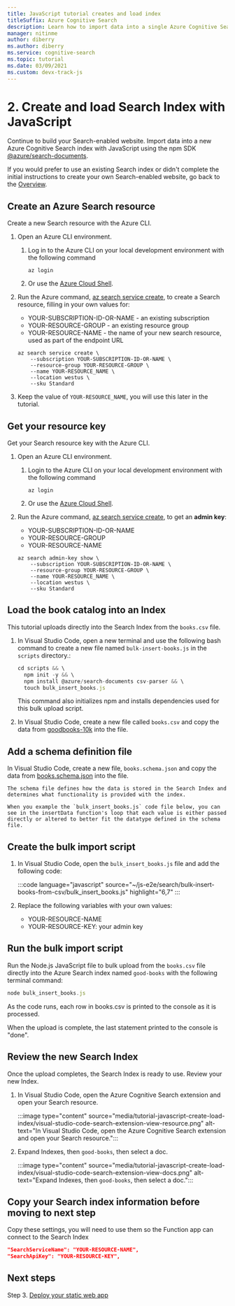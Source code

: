 ```yaml
---
title: JavaScript tutorial creates and load index
titleSuffix: Azure Cognitive Search
description: Learn how to import data into a single Azure Cognitive Search index with JavaScript using the npm SDK @azure/search-documents.
manager: nitinme
author: diberry
ms.author: diberry
ms.service: cognitive-search
ms.topic: tutorial
ms.date: 03/09/2021
ms.custom: devx-track-js
---
```


# 2. Create and load Search Index with JavaScript

Continue to build your Search-enabled website. Import data into a new Azure Cognitive Search index with JavaScript using the npm SDK [@azure/search-documents](https://www.npmjs.com/package/@azure/search-documents).

If you would prefer to use an existing Search index or didn't complete the initial instructions to create your own Search-enabled website, go back to the [Overview](tutorial-javascript-overview.md#use-the-sample-application).

## Create an Azure Search resource 

Create a new Search resource with the Azure CLI.  

1. Open an Azure CLI environment.

    1. Log in to the Azure CLI on your local development environment with the following command 

        ```azurecli
        az login
        ```

    1. Or use the [Azure Cloud Shell](https://ms.portal.azure.com/#cloudshell/).

1. Run the Azure command, [az search service create](/cli/azure/search/service#az_search_service_create), to create a Search resource, filling in your own values for:

    * YOUR-SUBSCRIPTION-ID-OR-NAME - an existing subscription
    * YOUR-RESOURCE-GROUP - an existing resource group
    * YOUR-RESOURCE-NAME - the name of your new search resource, used as part of the endpoint URL

    ```azurecli
    az search service create \
        --subscription YOUR-SUBSCRIPTION-ID-OR-NAME \
        --resource-group YOUR-RESOURCE-GROUP \
        --name YOUR-RESOURCE_NAME \
        --location westus \
        --sku Standard
    ```

1. Keep the value of `YOUR-RESOURCE_NAME`, you will use this later in the tutorial. 

## Get your resource key

Get your Search resource key with the Azure CLI.  


1. Open an Azure CLI environment.

    1. Login to the Azure CLI on your local development environment with the following command 

        ```azurecli
        az login
        ```

    1. Or use the [Azure Cloud Shell](https://ms.portal.azure.com/#cloudshell/).

1. Run the Azure command, [az search service create](/cli/azure/search/admin-key#az_search_admin_key_show), to get an **admin key**:

    * YOUR-SUBSCRIPTION-ID-OR-NAME
    * YOUR-RESOURCE-GROUP
    * YOUR-RESOURCE-NAME

    ```azurecli
    az search admin-key show \
        --subscription YOUR-SUBSCRIPTION-ID-OR-NAME \
        --resource-group YOUR-RESOURCE-GROUP \
        --name YOUR-RESOURCE_NAME \
        --location westus \
        --sku Standard
    ```

## Load the book catalog into an Index

This tutorial uploads directly into the Search Index from the `books.csv` file. 

1. In Visual Studio Code, open a new terminal and use the following bash command to create a new file named `bulk-insert-books.js` in the `scripts` directory.:

    ```javascript
    cd scripts && \
      npm init -y && \
      npm install @azure/search-documents csv-parser && \
      touch bulk_insert_books.js
    ```

    This command also initializes npm and installs dependencies used for this bulk upload script. 

1. In Visual Studio Code, create a new file called `books.csv` and copy the data from [goodbooks-10k](https://raw.githubusercontent.com/zygmuntz/goodbooks-10k/master/books.csv) into the file. 

## Add a schema definition file

In Visual Studio Code, create a new file, `books.schema.json` and copy the data from [books.schema.json](https://github.com/Azure-Samples/js-e2e/blob/main/search/bulk-insert-books-from-csv/books.schema.json) into the file. 

    The schema file defines how the data is stored in the Search Index and determines what functionality is provided with the index.

    When you example the `bulk_insert_books.js` code file below, you can see in the insertData function's loop that each value is either passed directly or altered to better fit the datatype defined in the schema file. 

## Create the bulk import script

1. In Visual Studio Code, open the `bulk_insert_books.js` file and add the following code:

    :::code language="javascript" source="~/js-e2e/search/bulk-insert-books-from-csv/bulk_insert_books.js" highlight="6,7" :::

1. Replace the following variables with your own values:

    * YOUR-RESOURCE-NAME
    * YOUR-RESOURCE-KEY: your admin key

## Run the bulk import script

Run the Node.js JavaScript file to bulk upload from the `books.csv` file directly into the Azure Search index named `good-books` with the following terminal command:

```javascript
node bulk_insert_books.js
```

As the code runs, each row in books.csv is printed to the console as it is processed. 

When the upload is complete, the last statement printed to the console is "done".

## Review the new Search Index

Once the upload completes, the Search Index is ready to use. Review your new Index.

1. In Visual Studio Code, open the Azure Cognitive Search extension and open your Search resource.  

    :::image type="content" source="media/tutorial-javascript-create-load-index/visual-studio-code-search-extension-view-resource.png" alt-text="In Visual Studio Code, open the Azure Cognitive Search extension and open your Search resource.":::

1. Expand Indexes, then `good-books`, then select a doc. 
 
    :::image type="content" source="media/tutorial-javascript-create-load-index/visual-studio-code-search-extension-view-docs.png" alt-text="Expand Indexes, then `good-books`, then select a doc.":::

## Copy your Search index information before moving to next step

Copy these settings, you will need to use them so the Function app can connect to the Search Index

```json
"SearchServiceName": "YOUR-RESOURCE-NAME",
"SearchApiKey": "YOUR-RESOURCE-KEY",
```

## Next steps

Step 3. [Deploy your static web app](tutorial-javascript-deploy-static-web-app.md)


